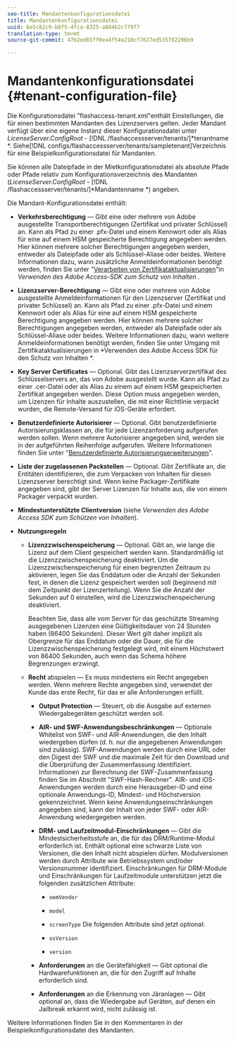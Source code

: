 ```yaml
---
seo-title: Mandantenkonfigurationsdatei
title: Mandantenkonfigurationsdatei
uuid: 6e5c82c9-b8f5-4fca-8325-a884b2c779f7
translation-type: tm+mt
source-git-commit: 47b2ed65ff0ea4f54a210cf7627ed535782296b9

---
```



# Mandantenkonfigurationsdatei {#tenant-configuration-file}

Die Konfigurationsdatei &quot;flashaccess-tenant.xml&quot;enthält Einstellungen, die für einen bestimmten Mandanten des Lizenzservers gelten. Jeder Mandant verfügt über eine eigene Instanz dieser Konfigurationsdatei unter *LicenseServer.ConfigRoot* - [!DNL /flashaccessserver/tenants/]*tenantname *. Siehe[!DNL configs/flashaccessserver/tenants/sampletenant]Verzeichnis für eine Beispielkonfigurationsdatei für Mandanten.

Sie können alle Dateipfade in der Mietkonfigurationsdatei als absolute Pfade oder Pfade relativ zum Konfigurationsverzeichnis des Mandanten (*LicenseServer.ConfigRoot* - [!DNL /flashaccessserver/tenants/]*Mandantenname *) angeben.

Die Mandant-Konfigurationsdatei enthält:

* **Verkehrsberechtigung** — Gibt eine oder mehrere von Adobe ausgestellte Transportberechtigungen (Zertifikat und privater Schlüssel) an. Kann als Pfad zu einer .pfx-Datei und einem Kennwort oder als Alias für eine auf einem HSM gespeicherte Berechtigung angegeben werden. Hier können mehrere solcher Berechtigungen angegeben werden, entweder als Dateipfade oder als Schlüssel-Aliase oder beides. Weitere Informationen dazu, wann zusätzliche Anmeldeinformationen benötigt werden, finden Sie unter &quot;[Verarbeiten von Zertifikataktualisierungen](../../aaxs-protecting-content/content-implementing-the-license-server/content-handling-cert-updates.md)&quot;in *Verwenden des Adobe Access-SDK zum Schutz von Inhalten* .
* **Lizenzserver-Berechtigung** — Gibt eine oder mehrere von Adobe ausgestellte Anmeldeinformationen für den Lizenzserver (Zertifikat und privater Schlüssel) an. Kann als Pfad zu einer .pfx-Datei und einem Kennwort oder als Alias für eine auf einem HSM gespeicherte Berechtigung angegeben werden. Hier können mehrere solcher Berechtigungen angegeben werden, entweder als Dateipfade oder als Schlüssel-Aliase oder beides. Weitere Informationen dazu, wann weitere Anmeldeinformationen benötigt werden, finden Sie unter Umgang mit Zertifikataktualisierungen in *Verwenden des Adobe Access SDK für den Schutz von Inhalten *.
* **Key Server Certificates** — Optional. Gibt das Lizenzserverzertifikat des Schlüsselservers an, das von Adobe ausgestellt wurde. Kann als Pfad zu einer .cer-Datei oder als Alias zu einem auf einem HSM gespeicherten Zertifikat angegeben werden. Diese Option muss angegeben werden, um Lizenzen für Inhalte auszustellen, die mit einer Richtlinie verpackt wurden, die Remote-Versand für iOS-Geräte erfordert.
* **Benutzerdefinierte Autorisierer** — Optional. Gibt benutzerdefinierte Autorisierungsklassen an, die für jede Lizenzanforderung aufgerufen werden sollen. Wenn mehrere Autorisierer angegeben sind, werden sie in der aufgeführten Reihenfolge aufgerufen. Weitere Informationen finden Sie unter &quot;[Benutzerdefinierte Autorisierungserweiterungen](../../aaxs-protected-streaming/custom-authorization-extensions.md)&quot;.
* **Liste der zugelassenen Packstellen** — Optional. Gibt Zertifikate an, die Entitäten identifizieren, die zum Verpacken von Inhalten für diesen Lizenzserver berechtigt sind. Wenn keine Packager-Zertifikate angegeben sind, gibt der Server Lizenzen für Inhalte aus, die von einem Packager verpackt wurden.
* **Mindestunterstützte Clientversion** (siehe *Verwenden des Adobe Access SDK zum Schützen von Inhalten*).
* **Nutzungsregeln**

   * **Lizenzzwischenspeicherung** — Optional. Gibt an, wie lange die Lizenz auf dem Client gespeichert werden kann. Standardmäßig ist die Lizenzzwischenspeicherung deaktiviert. Um die Lizenzzwischenspeicherung für einen begrenzten Zeitraum zu aktivieren, legen Sie das Enddatum oder die Anzahl der Sekunden fest, in denen die Lizenz gespeichert werden soll (beginnend mit dem Zeitpunkt der Lizenzerteilung). Wenn Sie die Anzahl der Sekunden auf 0 einstellen, wird die Lizenzzwischenspeicherung deaktiviert.

      Beachten Sie, dass alle vom Server für das geschützte Streaming ausgegebenen Lizenzen eine Gültigkeitsdauer von 24 Stunden haben (86400 Sekunden). Dieser Wert gilt daher implizit als Obergrenze für das Enddatum oder die Dauer, die für die Lizenzzwischenspeicherung festgelegt wird, mit einem Höchstwert von 86400 Sekunden, auch wenn das Schema höhere Begrenzungen erzwingt.

   * **Recht** abspielen — Es muss mindestens ein Recht angegeben werden. Wenn mehrere Rechte angegeben sind, verwendet der Kunde das erste Recht, für das er alle Anforderungen erfüllt.

      * **Output Protection** — Steuert, ob die Ausgabe auf externen Wiedergabegeräten geschützt werden soll.
      * **AIR- und SWF-Anwendungsbeschränkungen** — Optionale Whitelist von SWF- und AIR-Anwendungen, die den Inhalt wiedergeben dürfen (d. h. nur die angegebenen Anwendungen sind zulässig). SWF-Anwendungen werden durch eine URL oder den Digest der SWF und die maximale Zeit für den Download und die Überprüfung der Zusammenfassung identifiziert. Informationen zur Berechnung der SWF-Zusammenfassung finden Sie im Abschnitt &quot;SWF-Hash-Rechner&quot;. AIR- und iOS-Anwendungen werden durch eine Herausgeber-ID und eine optionale Anwendungs-ID, Mindest- und Höchstversion gekennzeichnet. Wenn keine Anwendungseinschränkungen angegeben sind, kann der Inhalt von jeder SWF- oder AIR-Anwendung wiedergegeben werden.
      * **DRM- und Laufzeitmodul-Einschränkungen** — Gibt die Mindestsicherheitsstufe an, die für das DRM/Runtime-Modul erforderlich ist. Enthält optional eine schwarze Liste von Versionen, die den Inhalt nicht abspielen dürfen. Modulversionen werden durch Attribute wie Betriebssystem und/oder Versionsnummer identifiziert. Einschränkungen für DRM-Module und Einschränkungen für Laufzeitmodule unterstützen jetzt die folgenden zusätzlichen Attribute:

         * `oemVendor`
         * `model`
         * `screenType`
         Die folgenden Attribute sind jetzt optional:

         * `osVersion`
         * `version`
      * **Anforderungen** an die Gerätefähigkeit — Gibt optional die Hardwarefunktionen an, die für den Zugriff auf Inhalte erforderlich sind.
      * **Anforderungen** an die Erkennung von Järanlagen — Gibt optional an, dass die Wiedergabe auf Geräten, auf denen ein Jailbreak erkannt wird, nicht zulässig ist.



Weitere Informationen finden Sie in den Kommentaren in der Beispielkonfigurationsdatei des Mandanten.
